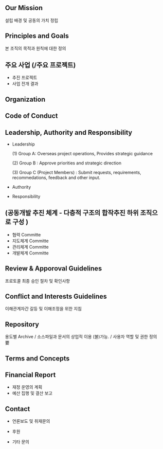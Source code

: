 ## Our Mission 
설립 배경 및 공동의 가치 정립 



## Principles and Goals
본 조직의 목적과 원칙에 대한 정의 



## 주요 사업 (/주요 프로젝트) 
- 추진 프로젝트 
- 사업 전개 결과 

## Organization 



## Code of Conduct



## Leadership, Authority and Responsibility

   - Leadership
   
      (1) Group A: Overseas project operations, Provides strategic guidance
 
      (2) Group B : Approve priorities and strategic direction 
 
      (3) Group C (Project Members) : Submit requests, requirements, recommedations, feedback and other input. 
 
   - Authority
   
   - Responsibility
 
## (공동개발 추진 체계 - 다층적 구조의 합작추진 하위 조직으로 구성 ) 

- 협력 Committe
- 지도체계 Committe
- 관리체계 Committe
- 개발체계 Committe

 
 
## Review & Apporoval Guidelines 

 프로토콜 최종 승인 절차 및 확인사항 



## Conflict and Interests Guidelines

   이해관계자간 갈등 및 이해조정을 위한 지침 


## Repository 

용도별 Archive / 소스파일과 문서의 상업적 이용 (불)가능. / 사용자 역할 및 권한 정의 要

 
 
## Terms and Concepts 
   
   
   

## Financial Report 

- 재정 운영의 계획
- 예산 집행 및 결산 보고





## Contact

   - 언론보도 및 취재문의 
   
   - 후원 
   
   - 기타 문의 
   
   
   
   
   
   
   
